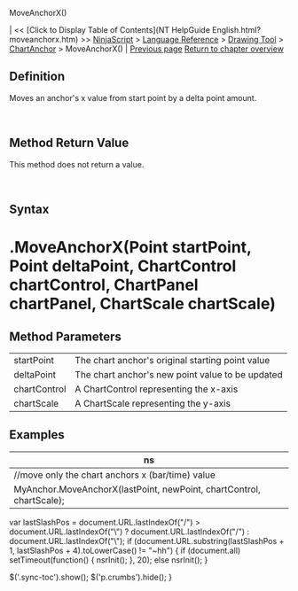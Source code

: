 ﻿










 


MoveAnchorX()







| &lt;&lt; [Click to Display Table of Contents](NT HelpGuide English.html?moveanchorx.htm) &gt;&gt;
 [NinjaScript](ninjascript.htm) &gt; [Language Reference](language_reference_wip.htm) &gt; [Drawing Tool](drawing_tools.htm) &gt; [ChartAnchor](chartanchor.htm) &gt;
MoveAnchorX() | [Previous page](moveanchor.htm)
[Return to chapter overview](chartanchor.htm)










Definition
----------


Moves an anchor's x value from start point by a delta point amount.


 


Method Return Value
-------------------


This method does not return a value.


 


Syntax
------


<chartanchor>.MoveAnchorX(Point startPoint, Point deltaPoint, ChartControl chartControl, ChartPanel chartPanel, ChartScale chartScale)
======================================================================================================================================



Method Parameters
-----------------




|  |  |
| --- | --- |
| startPoint | The chart anchor's original starting point value |
| deltaPoint | The chart anchor's new point value to be updated |
| chartControl | A ChartControl representing the x-axis |
| chartScale | A ChartScale representing the y-axis |





Examples
--------




| ns |
| --- |
| //move only the chart anchors x (bar/time) value
MyAnchor.MoveAnchorX(lastPoint, newPoint, chartControl, chartScale); |






 
 var lastSlashPos = document.URL.lastIndexOf("/") &gt; document.URL.lastIndexOf("\\") ? document.URL.lastIndexOf("/") : document.URL.lastIndexOf("\\");
 if (document.URL.substring(lastSlashPos + 1, lastSlashPos + 4).toLowerCase() != "~hh") {
 if (document.all) setTimeout(function() {
 nsrInit();
 }, 20);
 else nsrInit();
 }
 
 
 $('.sync-toc').show();
 $('p.crumbs').hide();
 }
 
 
 



</chartanchor>